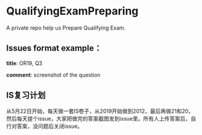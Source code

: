 # QualifyingExamPreparing
A private repo help us Prepare Qualifying Exam.

## Issues format example：

**title**: OR19, Q3

**comment**: screenshot of the question

## IS复习计划
从5月22日开始，每天做一套IS卷子，从2019开始做到2012，最后再做21和20，然后每天提个issue，大家把做完的答案截图发到issue里。所有人上传答案后，自行对答案，没问题后关闭issue。

